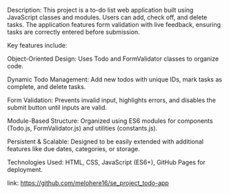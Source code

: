 Description:
This project is a to-do list web application built using JavaScript classes and modules. Users can add, check off, and delete tasks. The application features form validation with live feedback, ensuring tasks are correctly entered before submission.

Key features include:

Object-Oriented Design: Uses Todo and FormValidator classes to organize code.

Dynamic Todo Management: Add new todos with unique IDs, mark tasks as complete, and delete tasks.

Form Validation: Prevents invalid input, highlights errors, and disables the submit button until inputs are valid.

Module-Based Structure: Organized using ES6 modules for components (Todo.js, FormValidator.js) and utilities (constants.js).

Persistent & Scalable: Designed to be easily extended with additional features like due dates, categories, or storage.

Technologies Used: HTML, CSS, JavaScript (ES6+), GitHub Pages for deployment.

link:
https://github.com/melohere16/se_project_todo-app
